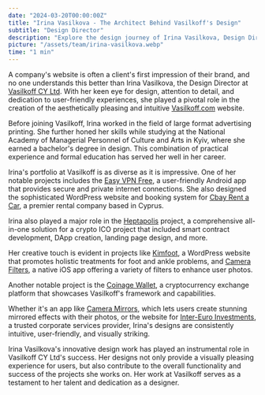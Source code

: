 ```yaml
---
date: "2024-03-20T00:00:00Z"
title: "Irina Vasilkova - The Architect Behind Vasilkoff's Design"
subtitle: "Design Director"
description: "Explore the design journey of Irina Vasilkova, Design Director at Vasilkoff CY Ltd, who has transformed the face of digital interfaces with her innovative designs."
picture: "/assets/team/irina-vasilkova.webp"
time: "1 min"
---
```

A company's website is often a client's first impression of their brand, and no one understands this better than Irina Vasilkova, the Design Director at [Vasilkoff CY Ltd](https://vasilkoff.com). With her keen eye for design, attention to detail, and dedication to user-friendly experiences, she played a pivotal role in the creation of the aesthetically pleasing and intuitive [Vasilkoff.com](https://vasilkoff.com) website.

Before joining Vasilkoff, Irina worked in the field of large format advertising printing. She further honed her skills while studying at the National Academy of Managerial Personnel of Culture and Arts in Kyiv, where she earned a bachelor's degree in design. This combination of practical experience and formal education has served her well in her career.

Irina's portfolio at Vasilkoff is as diverse as it is impressive. One of her notable projects includes the [Easy VPN Free](/portfolio/vpn-free), a user-friendly Android app that provides secure and private internet connections. She also designed the sophisticated WordPress website and booking system for [Cbay Rent a Car](/portfolio/cbay), a premier rental company based in Cyprus.

Irina also played a major role in the [Heptapolis](/portfolio/heptapolis) project, a comprehensive all-in-one solution for a crypto ICO project that included smart contract development, DApp creation, landing page design, and more.

Her creative touch is evident in projects like [Kimfoot](/portfolio/kimfoot), a WordPress website that promotes holistic treatments for foot and ankle problems, and [Camera Filters](/portfolio/camera-filters), a native iOS app offering a variety of filters to enhance user photos.

Another notable project is the [Coinage Wallet](/portfolio/coinage-wallet), a cryptocurrency exchange platform that showcases Vasilkoff's framework and capabilities.

Whether it's an app like [Camera Mirrors](/portfolio/camera-mirrors), which lets users create stunning mirrored effects with their photos, or the website for [Inter-Euro Investments](/portfolio/inter-euro), a trusted corporate services provider, Irina's designs are consistently intuitive, user-friendly, and visually striking.

Irina Vasilkova's innovative design work has played an instrumental role in Vasilkoff CY Ltd's success. Her designs not only provide a visually pleasing experience for users, but also contribute to the overall functionality and success of the projects she works on. Her work at Vasilkoff serves as a testament to her talent and dedication as a designer.
